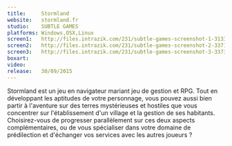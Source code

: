 ```yaml
---
title:     Stormland
website:   stormland.fr
studio:    SUBTLE GAMES
platforms: Windows,OSX,Linux
screen1:   http://files.intrazik.com/231/subtle-games-screenshot-1-3133-493-20150422-112759.jpg
screen2:   http://files.intrazik.com/231/subtle-games-screenshot-2-3371-493-20150422-112800.jpg
screen3:   http://files.intrazik.com/231/subtle-games-screenshot-3-3373-493-20150422-112801.jpg
boxart:    
video:     
release:   30/09/2015
---
```


Stormland est un jeu en navigateur mariant jeu de gestion et RPG. Tout en développant les aptitudes de votre personnage, vous pouvez aussi bien partir à l'aventure sur des terres mystérieuses et  hostiles que vous concentrer sur l'établissement d'un village et la gestion de ses habitants. Choisirez-vous de progresser parallèlement sur ces deux aspects complémentaires, ou de vous spécialiser dans votre domaine de prédilection et d'échanger vos services avec les autres joueurs ?